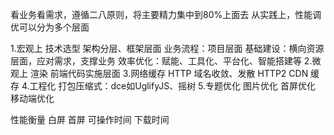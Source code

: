 看业务看需求，遵循二八原则，将主要精力集中到80%上面去
从实践上，性能调优可以分为多个层面

1.宏观上
    技术选型
    架构分层、框架层面
    业务流程：项目层面
    基础建设：横向资源层面，应对需求，支撑业务
    效率优化：赋能、工具化、平台化、智能搭建等
2.微观上
  渲染
  前端代码实施层面
3.网络缓存
  HTTP 域名收敛、发散
  HTTP2 CDN
  缓存
4.工程化
  打包压缩式：dce如UglifyJS、摇树
5.专题优化
    图片优化
    首屏优化
    移动端优化


性能衡量
白屏 首屏 可操作时间  下载时间